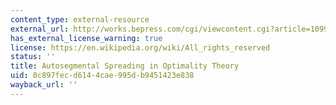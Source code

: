```yaml
---
content_type: external-resource
external_url: http://works.bepress.com/cgi/viewcontent.cgi?article=1099&context=john_j_mccarthy
has_external_license_warning: true
license: https://en.wikipedia.org/wiki/All_rights_reserved
status: ''
title: Autosegmental Spreading in Optimality Theory
uid: 0c897fec-d614-4cae-995d-b9451423e838
wayback_url: ''
---
```

